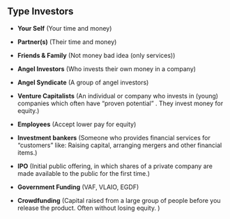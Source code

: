 <link rel="stylesheet" href="style.css">

## Type Investors

* **Your Self** (Your time and money)

* **Partner(s)** (Their time and money)

* **Friends & Family** (Not money bad idea (only services))

* **Angel Investors** (Who invests their own money in a company)

* **Angel Syndicate** (A group of angel investors)

* **Venture Capitalists** (An individual or company who invests in (young) companies which often have “proven potential” . They invest money for equity.)

* **Employees** (Accept lower pay for equity)

* **Investment bankers** (Someone who provides financial services for “customers” like: Raising capital, arranging mergers and  other financial items.)

* **IPO** (Initial public offering, in which shares of a private company are made available to the public for the first time.)

* **Government Funding** (VAF, VLAIO, EGDF)

* **Crowdfunding** (Capital raised from a large group of people before you release the product. Often without losing equity. )
